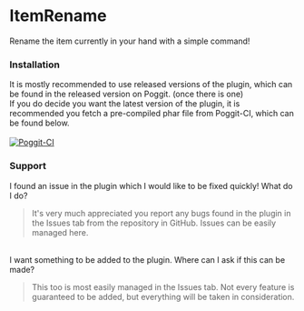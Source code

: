 # ItemRename
Rename the item currently in your hand with a simple command!
<br>

### Installation

It is mostly recommended to use released versions of the plugin, which can be found in the released version on Poggit. (once there is one)<br>
If you do decide you want the latest version of the plugin, it is recommended you fetch a pre-compiled phar file from Poggit-CI, which can be found below.
<br><br>
[![Poggit-CI](https://poggit.pmmp.io/ci.shield/BlockHorizons/ItemRename/ItemRename)](https://poggit.pmmp.io/ci/BlockHorizons/ItemRename/ItemRename)

### Support
I found an issue in the plugin which I would like to be fixed quickly! What do I do?<br>
> It's very much appreciated you report any bugs found in the plugin in the Issues tab from the repository in GitHub. Issues can be easily managed here.

<br>
I want something to be added to the plugin. Where can I ask if this can be made?<br>
  
> This too is most easily managed in the Issues tab. Not every feature is guaranteed to be added, but everything will be taken in consideration.
